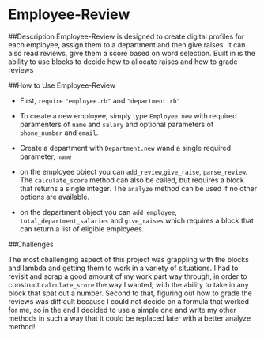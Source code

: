 # Employee-Review



##Description
  Employee-Review is designed to create digital profiles for each employee, assign them to a department and then give raises.  It can also read reviews, give them a score based on word selection.  Built in is the ability to use blocks to decide how to allocate raises and how to grade reviews

##How to Use Employee-Review

* First, `require` `"employee.rb"` and `"department.rb"`

* To create a new employee, simply type `Employee.new` with required paramenters of `name` and `salary` and optional parameters of `phone_number` and `email`.
* Create a department with  `Department.new` wand a single required parameter, `name`

* on the employee object you can  `add_review`,`give_raise`, `parse_review`. The `calculate_score` method can also be called, but requires a block that returns a single integer.  The `analyze` method can be used if no other options are available.

* on the department object you can `add_employee`, `total_department_salaries` and `give_raises` which requires a block that can return a list of eligible employees.

##Challenges

The most challenging aspect of this project was grappling with the blocks and lambda and getting them to work in a variety of situations.  I had to revisit and scrap a good amount of my work part way through, in order to construct `calculate_score` the way I wanted; with the ability to take in any block that spat out a number.  Second to that, figuring out how to grade the reviews was difficult because I could not decide on a formula that worked for me, so in the end I decided to use a simple one and write my other methods in such a way that it could be replaced later with a better analyze method!
